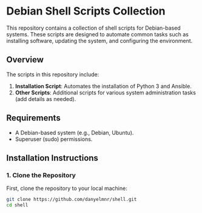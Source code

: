 # Debian Shell Scripts Collection

This repository contains a collection of shell scripts for Debian-based systems. These scripts are designed to automate common tasks such as installing software, updating the system, and configuring the environment.

## Overview

The scripts in this repository include:

1. **Installation Script**: Automates the installation of Python 3 and Ansible.
2. **Other Scripts**: Additional scripts for various system administration tasks (add details as needed).

## Requirements

- A Debian-based system (e.g., Debian, Ubuntu).
- Superuser (sudo) permissions.

## Installation Instructions

### 1. Clone the Repository

First, clone the repository to your local machine:

```bash
git clone https://github.com/danyelmnr/shell.git
cd shell
